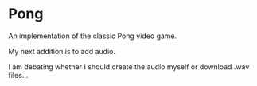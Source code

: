 # Pong
An implementation of the classic Pong video game.

My next addition is to add audio. 

I am debating whether I should create the audio myself or download .wav files...
